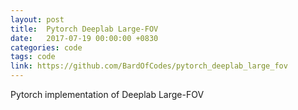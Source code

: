 ```yaml
---
layout: post
title:  Pytorch Deeplab Large-FOV
date:   2017-07-19 00:00:00 +0830
categories: code
tags: code
link: https://github.com/BardOfCodes/pytorch_deeplab_large_fov
---
```


Pytorch implementation of Deeplab Large-FOV